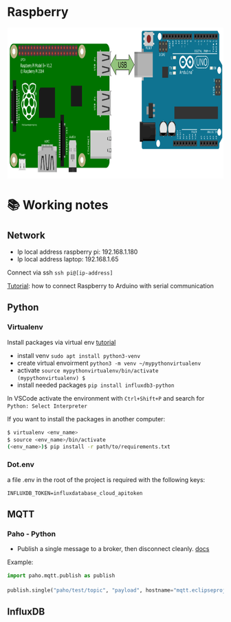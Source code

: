 # Raspberry

<img src="/raspberry/raspberrypi_arduino_uno_serial_usb.png" alt="Circuit diagram" title="Circuit diagram" height="350"/>

# 📚 Working notes

## Network

- Ip local address raspberry pi: 192.168.1.180
- Ip local address laptop: 192.168.1.65

Connect via ssh `ssh pi@[ip-address]`

[Tutorial](https://roboticsbackend.com/raspberry-pi-arduino-serial-communication/): how to connect Raspberry to Arduino with serial communication 

## Python

### Virtualenv

Install packages via virtual env [tutorial](https://www.baeldung.com/linux/pip-fix-externally-managed-environment-error)
- install venv `sudo apt install python3-venv`
- create virtual envoirment `python3 -m venv ~/mypythonvirtualenv`
- activate `source mypythonvirtualenv/bin/activate`  
`(mypythonvirtualenv) $`
- install needed packages `pip install influxdb3-python`

In VSCode activate the environment with `Ctrl+Shift+P` and search for `Python: Select Interpreter`

If you want to install the packages in another computer:
```bash
$ virtualenv <env_name>
$ source <env_name>/bin/activate
(<env_name>)$ pip install -r path/to/requirements.txt
```

### Dot.env

a file .env in the root of the project is required with the following keys:
```
INFLUXDB_TOKEN=influxdatabase_cloud_apitoken
```

## MQTT

### Paho - Python

- Publish a single message to a broker, then disconnect cleanly. 
[docs](https://github.com/eclipse/paho.mqtt.python?tab=readme-ov-file#single)

Example:
```python
import paho.mqtt.publish as publish

publish.single("paho/test/topic", "payload", hostname="mqtt.eclipseprojects.io")
```

## InfluxDB